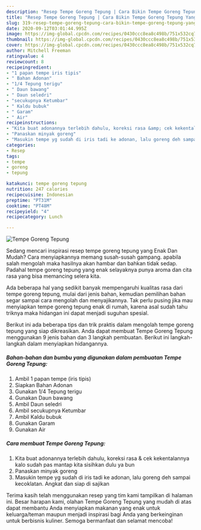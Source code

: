 ```yaml
---
description: "Resep Tempe Goreng Tepung | Cara Bikin Tempe Goreng Tepung Yang Enak Dan Lezat"
title: "Resep Tempe Goreng Tepung | Cara Bikin Tempe Goreng Tepung Yang Enak Dan Lezat"
slug: 319-resep-tempe-goreng-tepung-cara-bikin-tempe-goreng-tepung-yang-enak-dan-lezat
date: 2020-09-12T03:01:44.995Z
image: https://img-global.cpcdn.com/recipes/0430ccc8ea8c498b/751x532cq70/tempe-goreng-tepung-foto-resep-utama.jpg
thumbnail: https://img-global.cpcdn.com/recipes/0430ccc8ea8c498b/751x532cq70/tempe-goreng-tepung-foto-resep-utama.jpg
cover: https://img-global.cpcdn.com/recipes/0430ccc8ea8c498b/751x532cq70/tempe-goreng-tepung-foto-resep-utama.jpg
author: Mitchell Freeman
ratingvalue: 4
reviewcount: 8
recipeingredient:
- "1 papan tempe iris tipis"
- " Bahan Adonan"
- "1/4 Tepung terigu"
- " Daun bawang"
- " Daun seledri"
- "secukupnya Ketumbar"
- " Kaldu bubuk"
- " Garam"
- " Air"
recipeinstructions:
- "Kita buat adonannya terlebih dahulu, koreksi rasa &amp; cek kekentalannya kalo sudah pas mantap kita sisihkan dulu ya bun"
- "Panaskan minyak goreng"
- "Masukin tempe yg sudah di iris tadi ke adonan, lalu goreng deh sampai kecoklatan. Angkat dan siap di sajikan"
categories:
- Resep
tags:
- tempe
- goreng
- tepung

katakunci: tempe goreng tepung 
nutrition: 247 calories
recipecuisine: Indonesian
preptime: "PT31M"
cooktime: "PT48M"
recipeyield: "4"
recipecategory: Lunch

---
```



![Tempe Goreng Tepung](https://img-global.cpcdn.com/recipes/0430ccc8ea8c498b/751x532cq70/tempe-goreng-tepung-foto-resep-utama.jpg)

Sedang mencari inspirasi resep tempe goreng tepung yang Enak Dan Mudah? Cara menyiapkannya memang susah-susah gampang. apabila salah mengolah maka hasilnya akan hambar dan bahkan tidak sedap. Padahal tempe goreng tepung yang enak selayaknya punya aroma dan cita rasa yang bisa memancing selera kita.



Ada beberapa hal yang sedikit banyak mempengaruhi kualitas rasa dari tempe goreng tepung, mulai dari jenis bahan, kemudian pemilihan bahan segar sampai cara mengolah dan menyajikannya. Tak perlu pusing jika mau menyiapkan tempe goreng tepung enak di rumah, karena asal sudah tahu triknya maka hidangan ini dapat menjadi suguhan spesial.


Berikut ini ada beberapa tips dan trik praktis dalam mengolah tempe goreng tepung yang siap dikreasikan. Anda dapat membuat Tempe Goreng Tepung menggunakan 9 jenis bahan dan 3 langkah pembuatan. Berikut ini langkah-langkah dalam menyiapkan hidangannya.

<!--inarticleads1-->

##### Bahan-bahan dan bumbu yang digunakan dalam pembuatan Tempe Goreng Tepung:

1. Ambil 1 papan tempe (iris tipis)
1. Siapkan  Bahan Adonan
1. Gunakan 1/4 Tepung terigu
1. Gunakan  Daun bawang
1. Ambil  Daun seledri
1. Ambil secukupnya Ketumbar
1. Ambil  Kaldu bubuk
1. Gunakan  Garam
1. Gunakan  Air




<!--inarticleads2-->

##### Cara membuat Tempe Goreng Tepung:

1. Kita buat adonannya terlebih dahulu, koreksi rasa &amp; cek kekentalannya kalo sudah pas mantap kita sisihkan dulu ya bun
1. Panaskan minyak goreng
1. Masukin tempe yg sudah di iris tadi ke adonan, lalu goreng deh sampai kecoklatan. Angkat dan siap di sajikan




Terima kasih telah menggunakan resep yang tim kami tampilkan di halaman ini. Besar harapan kami, olahan Tempe Goreng Tepung yang mudah di atas dapat membantu Anda menyiapkan makanan yang enak untuk keluarga/teman maupun menjadi inspirasi bagi Anda yang berkeinginan untuk berbisnis kuliner. Semoga bermanfaat dan selamat mencoba!
